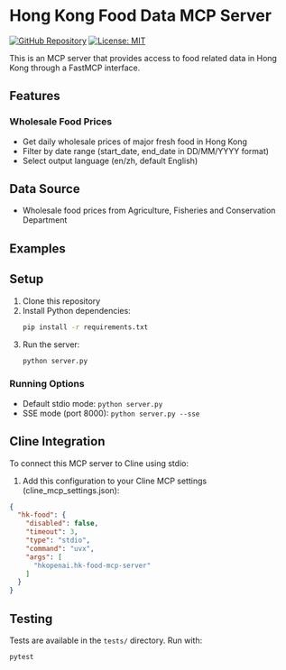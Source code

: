 # Hong Kong Food Data MCP Server

[![GitHub Repository](https://img.shields.io/badge/GitHub-Repository-blue.svg)](https://github.com/hkopenai/hk-food-mcp-server)
[![License: MIT](https://img.shields.io/badge/License-MIT-yellow.svg)](https://opensource.org/licenses/MIT)

This is an MCP server that provides access to food related data in Hong Kong through a FastMCP interface.

## Features

### Wholesale Food Prices
- Get daily wholesale prices of major fresh food in Hong Kong
- Filter by date range (start_date, end_date in DD/MM/YYYY format)
- Select output language (en/zh, default English)

## Data Source

- Wholesale food prices from Agriculture, Fisheries and Conservation Department

## Examples

## Setup

1. Clone this repository
2. Install Python dependencies:
   ```bash
   pip install -r requirements.txt
   ```
3. Run the server:
   ```bash
   python server.py
   ```

### Running Options

- Default stdio mode: `python server.py`
- SSE mode (port 8000): `python server.py --sse`

## Cline Integration

To connect this MCP server to Cline using stdio:

1. Add this configuration to your Cline MCP settings (cline_mcp_settings.json):
```json
{
  "hk-food": {
    "disabled": false,
    "timeout": 3,
    "type": "stdio",
    "command": "uvx",
    "args": [
      "hkopenai.hk-food-mcp-server"
    ]
  }
}
```

## Testing

Tests are available in the `tests/` directory. Run with:
```bash
pytest
```

